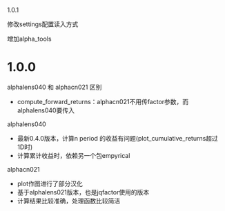 1.0.1

修改settings配置读入方式

增加alpha_tools

# 1.0.0

alphalens040 和 alphacn021 区别

* compute_forward_returns：alphacn021不用传factor参数，而alphalens040要传入

alphalens040

* 最新0.4.0版本，计算n period 的收益有问题(plot_cumulative_returns超过1D时)
* 计算累计收益时，依赖另一个包empyrical

alphacn021

* plot作图进行了部分汉化
* 基于alphalens021版本，也是jqfactor使用的版本
* 计算结果比较准确，处理函数比较简洁
